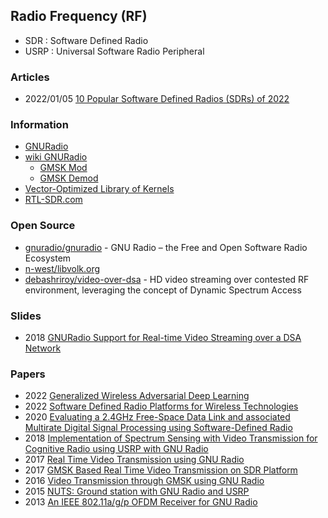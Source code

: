 ## Radio Frequency (RF)
- SDR : Software Defined Radio
- USRP : Universal Software Radio Peripheral


### Articles
- 2022/01/05 [10 Popular Software Defined Radios (SDRs) of 2022](https://blog.bliley.com/10-popular-software-defined-radios-sdr)


### Information
- [GNURadio](https://www.gnuradio.org/)
- [wiki GNURadio](https://wiki.gnuradio.org/index.php)
	- [GMSK Mod](https://wiki.gnuradio.org/index.php/GMSK_Mod)
	- [GMSK Demod](https://wiki.gnuradio.org/index.php/GMSK_Demod)
- [Vector-Optimized Library of Kernels](https://www.libvolk.org/)
- [RTL-SDR.com](https://www.rtl-sdr.com/)


### Open Source
- [gnuradio/gnuradio](https://github.com/gnuradio/gnuradio) - GNU Radio – the Free and Open Software Radio Ecosystem
- [n-west/libvolk.org](https://github.com/n-west/libvolk.org) 
- [debashriroy/video-over-dsa](https://github.com/debashriroy/video-over-dsa) - HD video streaming over contested RF environment, leveraging the concept of Dynamic Spectrum Access


### Slides
- 2018 [GNURadio Support for Real-time Video Streaming over a DSA Network](https://www.gnuradio.org/grcon/grcon18/presentations/GNU_Radio_Support_for_Real-time_Video_Streaming_over_a_DSA_Network/Debashri_DSA.pdf)


### Papers
- 2022 [Generalized Wireless Adversarial Deep Learning](https://ece.northeastern.edu/wineslab/papers/Restuccia2022computer.pdf)
- 2022 [Software Defined Radio Platforms for Wireless Technologies](https://hal.science/hal-03592937/document)
- 2020 [Evaluating a 2.4GHz Free-Space Data Link and associated Multirate Digital Signal Processing using Software-Defined Radio](https://diglib.tugraz.at/download.php?id=5f901822c4783&location=browse)
- 2018 [Implementation of Spectrum Sensing with Video Transmission for Cognitive Radio using USRP with GNU Radio](https://koreascience.kr/article/JAKO201832073077216.pdf)
- 2017 [Real Time Video Transmission using GNU Radio](http://faculty.iitmandi.ac.in/~siddhartha/final_report_video_transmission.pdf)
- 2017 [GMSK Based Real Time Video Transmission on SDR Platform](https://www.ripublication.com/ijaer17/ijaerv12n15_%20(51).pdf)
- 2016 [Video Transmission through GMSK using GNU Radio](https://research.ijcaonline.org/icaet2016/number4/icaet056.pdf)
- 2015 [NUTS: Ground station with GNU Radio and USRP](https://ntnuopen.ntnu.no/ntnu-xmlui/bitstream/handle/11250/2371557/13825_FULLTEXT.pdf)
- 2013 [An IEEE 802.11a/g/p OFDM Receiver for GNU Radio](https://dl.acm.org/doi/pdf/10.1145/2491246.2491248)



